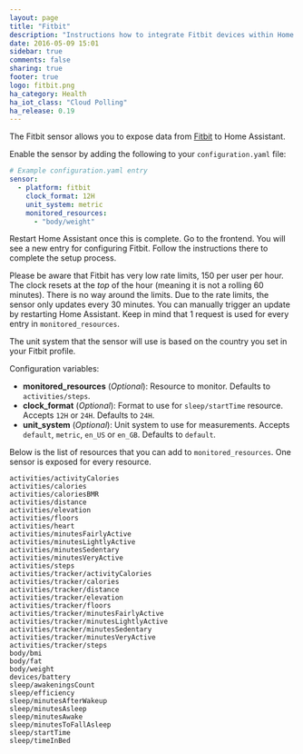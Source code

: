 ```yaml
---
layout: page
title: "Fitbit"
description: "Instructions how to integrate Fitbit devices within Home Assistant."
date: 2016-05-09 15:01
sidebar: true
comments: false
sharing: true
footer: true
logo: fitbit.png
ha_category: Health
ha_iot_class: "Cloud Polling"
ha_release: 0.19
---
```


The Fitbit sensor allows you to expose data from [Fitbit](http://fitbit.com) to Home Assistant.

Enable the sensor by adding the following to your `configuration.yaml` file:

```yaml
# Example configuration.yaml entry
sensor:
  - platform: fitbit
    clock_format: 12H
    unit_system: metric
    monitored_resources:
      - "body/weight"
```

Restart Home Assistant once this is complete. Go to the frontend. You will see a new entry for configuring Fitbit. Follow the instructions there to complete the setup process.

Please be aware that Fitbit has very low rate limits, 150 per user per hour. The clock resets at the _top_ of the hour (meaning it is not a rolling 60 minutes). There is no way around the limits. Due to the rate limits, the sensor only updates every 30 minutes. You can manually trigger an update by restarting Home Assistant. Keep in mind that 1 request is used for every entry in `monitored_resources`.

The unit system that the sensor will use is based on the country you set in your Fitbit profile.

Configuration variables:

- **monitored_resources** (*Optional*): Resource to monitor. Defaults to `activities/steps`.
- **clock_format** (*Optional*): Format to use for `sleep/startTime` resource. Accepts `12H` or `24H`. Defaults to `24H`.
- **unit_system** (*Optional*): Unit system to use for measurements. Accepts `default`, `metric`, `en_US` or `en_GB`. Defaults to `default`.

Below is the list of resources that you can add to `monitored_resources`. One sensor is exposed for every resource.

```text
activities/activityCalories
activities/calories
activities/caloriesBMR
activities/distance
activities/elevation
activities/floors
activities/heart
activities/minutesFairlyActive
activities/minutesLightlyActive
activities/minutesSedentary
activities/minutesVeryActive
activities/steps
activities/tracker/activityCalories
activities/tracker/calories
activities/tracker/distance
activities/tracker/elevation
activities/tracker/floors
activities/tracker/minutesFairlyActive
activities/tracker/minutesLightlyActive
activities/tracker/minutesSedentary
activities/tracker/minutesVeryActive
activities/tracker/steps
body/bmi
body/fat
body/weight
devices/battery
sleep/awakeningsCount
sleep/efficiency
sleep/minutesAfterWakeup
sleep/minutesAsleep
sleep/minutesAwake
sleep/minutesToFallAsleep
sleep/startTime
sleep/timeInBed
```
